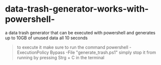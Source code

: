 # data-trash-generator-works-with-powershell-
a data trash generator that can be executed with powershell and generates up to 10GB of unused data all 10 seconds

>to execute it make sure to run the command powershell -ExecutionPolicy Bypass -File "generate_trash.ps1"
>simply stop it from running by pressing Strg + C in the terminal
